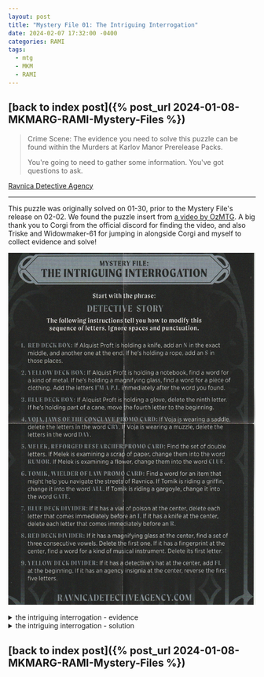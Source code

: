 ```yaml
---
layout: post
title: "Mystery File 01: The Intriguing Interrogation"
date: 2024-02-07 17:32:00 -0400
categories: RAMI
tags:
  - mtg
  - MKM
  - RAMI
---
```


## [back to index post]({% post_url 2024-01-08-MKMARG-RAMI-Mystery-Files %})

> Crime Scene: The evidence you need to solve this puzzle can be found within the Murders at Karlov Manor Prerelease Packs.
>
> You're going to need to gather some information. You've got questions to ask.

[Ravnica Detective Agency](https://magic.wizards.com/en/products/murders-at-karlov-manor/mystery-files)

---

This puzzle was originally solved on 01-30, prior to the Mystery File's release on 02-02. We found the puzzle insert from [a video by OzMTG](https://www.youtube.com/watch?v=YJAMoY4JI24). A big thank you to Corgi from the official discord for finding the video, and also Triske and Widowmaker-61 for jumping in alongside Corgi and myself to collect evidence and solve!

![prerelease kit insert](/assets/images/RAMI/01-Intriguing-Interrogation.jpg)

<details>
<summary>the intriguing interrogation - evidence</summary>
<p>
<div style="align-items: stretch; display: flex; flex-wrap: wrap; justify-content: space-evenly; text-align: center;"><figure style="display: flex; flex-flow: column; margin: 2px; position: relative; text-decoration: none; width: calc(33.3333% - 4px);"><a href="/assets/images/RAMI/01-box-red.png"><img style="height: 100%; margin: 0px; object-fit: cover; width: 100%;" src="/assets/images/RAMI/01-box-red.png" alt=""></a><figcaption style="font-size: calc(min(4.6vw, 170%) * 0.43); line-height: 100%; margin-top: 0.2rem;">1. Red Box - Knife (via <a href="https://www.youtube.com/watch?v=YJAMoY4JI24">ozMTG</a>)</figcaption></figure><figure style="display: flex; flex-flow: column; margin: 2px; position: relative; text-decoration: none; width: calc(33.3333% - 4px);"><a href="/assets/images/RAMI/01-box-yellow.png"><img style="height: 100%; margin: 0px; object-fit: cover; width: 100%;" src="/assets/images/RAMI/01-box-yellow.png" alt=""></a><figcaption style="font-size: calc(min(4.6vw, 170%) * 0.43); line-height: 100%; margin-top: 0.2rem;">2. Yellow Box - Magnifying Glass (<a href="https://www.youtube.com/watch?v=xh1-FPs34Ko">via LRR</a>)</figcaption></figure><figure style="display: flex; flex-flow: column; margin: 2px; position: relative; text-decoration: none; width: calc(33.3333% - 4px);"><a href="/assets/images/RAMI/01-box-blue.png"><img style="height: 100%; margin: 0px; object-fit: cover; width: 100%;" src="/assets/images/RAMI/01-box-blue.png" alt=""></a><figcaption style="font-size: calc(min(4.6vw, 170%) * 0.43); line-height: 100%; margin-top: 0.2rem;">3. Blue Box - Cane (via <a href="https://www.youtube.com/watch?v=e0nbjb9MT1k">Party of 3</a>)</figcaption></figure><figure style="display: flex; flex-flow: column; margin: 2px; position: relative; text-decoration: none; width: calc(33.3333% - 4px);"><a href="/assets/images/RAMI/01-voja.png"><img style="height: 100%; margin: 0px; object-fit: cover; width: 100%;" src="/assets/images/RAMI/01-voja.png" alt=""></a><figcaption style="font-size: calc(min(4.6vw, 170%) * 0.43); line-height: 100%; margin-top: 0.2rem;">4. Voja - Saddle (via <a href="https://www.youtube.com/watch?v=e0nbjb9MT1k">Party of 3</a>)</figcaption></figure><figure style="display: flex; flex-flow: column; margin: 2px; position: relative; text-decoration: none; width: calc(33.3333% - 4px);"><a href="/assets/images/RAMI/01-melek.jpg"><img style="height: 100%; margin: 0px; object-fit: cover; width: 100%;" src="/assets/images/RAMI/01-melek.jpg" alt=""></a><figcaption style="font-size: calc(min(4.6vw, 170%) * 0.43); line-height: 100%; margin-top: 0.2rem;">5. Melek - Paper (via <a href="https://www.youtube.com/watch?v=YJAMoY4JI24">ozMTG</a>)</figcaption></figure><figure style="display: flex; flex-flow: column; margin: 2px; position: relative; text-decoration: none; width: calc(33.3333% - 4px);"><a href="/assets/images/RAMI/01-tomik.jpg"><img style="height: 100%; margin: 0px; object-fit: cover; width: 100%;" src="/assets/images/RAMI/01-tomik.jpg" alt=""></a><figcaption style="font-size: calc(min(4.6vw, 170%) * 0.43); line-height: 100%; margin-top: 0.2rem;">6. Tomik - Gargoyle (via <a href="https://www.youtube.com/watch?v=YJAMoY4JI24">ozMTG</a>)</figcaption></figure><figure style="display: flex; flex-flow: column; margin: 2px; position: relative; text-decoration: none; width: calc(33.3333% - 4px);"><a href="/assets/images/RAMI/01-divider-blue.png"><img style="height: 100%; margin: 0px; object-fit: cover; width: 100%;" src="/assets/images/RAMI/01-divider-blue.png" alt=""></a><figcaption style="font-size: calc(min(4.6vw, 170%) * 0.43); line-height: 100%; margin-top: 0.2rem;">7. Blue Divider - Knife (via <a href="https://www.youtube.com/watch?v=YJAMoY4JI24">ozMTG</a>)</figcaption></figure><figure style="display: flex; flex-flow: column; margin: 2px; position: relative; text-decoration: none; width: calc(33.3333% - 4px);"><a href="/assets/images/RAMI/01-divider-red.png"><img style="height: 100%; margin: 0px; object-fit: cover; width: 100%;" src="/assets/images/RAMI/01-divider-red.png" alt=""></a><figcaption style="font-size: calc(min(4.6vw, 170%) * 0.43); line-height: 100%; margin-top: 0.2rem;">8. Red Divider - Magnifying Glass (via <a href="https://www.youtube.com/watch?v=4ZLddUHuxWs">The Lab</a>)</figcaption></figure><figure style="display: flex; flex-flow: column; margin: 2px; position: relative; text-decoration: none; width: calc(33.3333% - 4px);"><a href="/assets/images/RAMI/01-divider-yellow.png"><img style="height: 100%; margin: 0px; object-fit: cover; width: 100%;" src="/assets/images/RAMI/01-divider-yellow.png" alt=""></a><figcaption style="font-size: calc(min(4.6vw, 170%) * 0.43); line-height: 100%; margin-top: 0.2rem;">9. Yellow Divider - Eye (<a href="https://www.youtube.com/watch?v=e0nbjb9MT1k">via Party of 3</a>)</figcaption></figure></div><div style="text-align: right; font-size: min(1.87vw, 70%); opacity: 0.7; line-height: 100%;"> made with @nex3's <a href="https://nex3.github.io/cohost-image-grid/">grid generator</a></div>
</p></details>

<details>
<summary>the intriguing interrogation - solution</summary>
<p>
1. DETECTI<b>N</b>VESTORYN

2. DETECTINVEST<b>IMAPI</b>ORYN

3. <b>E</b>DETCTINVESTIMAPIORYN

4. EDETTINVESTIMAPION

5. EDE<b>RUMOR</b>INVESTIMAPION

6. EDERUMORINVESTI<b>GATE</b>ION

7. EDRUMRINVESTIGATEION

8. EDRUMRINVESTIGATION

9. <b>MURDE</b>RINVESTIGATION

10. MURDER INVESTIGATION

<div style="align-items: stretch; display: flex; flex-wrap: wrap; justify-content: space-evenly; text-align: center;"><figure style="display: flex; flex-flow: column; margin: 2px; position: relative; text-decoration: none; width: calc(50% - 4px);"><a href="/assets/images/RAMI/01-gtc-21-murder-investigation.jpg"><img style="height: 100%; margin: 0px; object-fit: cover; width: 100%;" src="/assets/images/RAMI/01-gtc-21-murder-investigation.jpg" alt=""></a></figure><figure style="display: flex; flex-flow: column; margin: 2px; position: relative; text-decoration: none; width: calc(50% - 4px);"><a href="/assets/images/RAMI/01-mkm-86-homicide-investigator.jpg"><img style="height: 100%; margin: 0px; object-fit: cover; width: 100%;" src="/assets/images/RAMI/01-mkm-86-homicide-investigator.jpg" alt=""></a></figure></div><div style="text-align: right; font-size: min(1.87vw, 70%); opacity: 0.7; line-height: 100%;"> made with @nex3's <a href="https://nex3.github.io/cohost-image-grid/">grid generator</a></div>
</p></details>

## [back to index post]({% post_url 2024-01-08-MKMARG-RAMI-Mystery-Files %})

